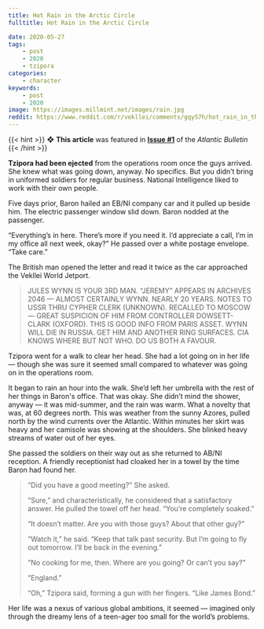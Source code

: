 ```yaml
---
title: Hot Rain in the Arctic Circle
fulltitle: Hot Rain in the Arctic Circle

date: 2020-05-27
tags:
    - post
    - 2020
    - tzipora
categories:
    - character
keywords:
    - post
    - 2020
image: https://images.millmint.net/images/rain.jpg
reddit: https://www.reddit.com/r/vekllei/comments/gqy57h/hot_rain_in_the_arctic_circle/
---
```


{{< hint >}}
❖ **This article** was featured in [**Issue #1**](/newsdesk/bulletin/2020/1) of the *Atlantic Bulletin*
{{< /hint >}}

**Tzipora had been ejected** from the operations room once the guys arrived. She knew what was going down, anyway. No specifics. But you didn’t bring in uniformed soldiers for regular business. National Intelligence liked to work with their own people.

Five days prior, Baron hailed an EB/NI company car and it pulled up beside him. The electric passenger window slid down. Baron nodded at the passenger.

“Everything’s in here. There’s more if you need it. I’d appreciate a call, I’m in my office all next week, okay?” He passed over a white postage envelope. “Take care.”

The British man opened the letter and read it twice as the car approached the Vekllei World Jetport.

>JULES WYNN IS YOUR 3RD MAN. “JEREMY” APPEARS IN ARCHIVES 2046 — ALMOST CERTAINLY WYNN. NEARLY 20 YEARS. NOTES TO USSR THRU CYPHER CLERK (UNKNOWN). RECALLED TO MOSCOW — GREAT SUSPICION OF HIM FROM CONTROLLER DOWSETT-CLARK (OXFORD). THIS IS GOOD INFO FROM PARIS ASSET. WYNN WILL DIE IN RUSSIA. GET HIM AND ANOTHER RING SURFACES. CIA KNOWS WHERE BUT NOT WHO. DO US BOTH A FAVOUR.

Tzipora went for a walk to clear her head. She had a lot going on in her life — though she was sure it seemed small compared to whatever was going on in the operations room.

It began to rain an hour into the walk. She’d left her umbrella with the rest of her things in Baron's office. That was okay. She didn’t mind the shower, anyway — it was mid-summer, and the rain was warm. What a novelty that was, at 60 degrees north. This was weather from the sunny Azores, pulled north by the wind currents over the Atlantic. Within minutes her skirt was heavy and her camisole was showing at the shoulders. She blinked heavy streams of water out of her eyes.

She passed the soldiers on their way out as she returned to AB/NI reception. A friendly receptionist had cloaked her in a towel by the time Baron had found her.

>“Did you have a good meeting?” She asked.
>
>“Sure,” and characteristically, he considered that a satisfactory answer. He pulled the towel off her head. “You’re completely soaked.”
>
>“It doesn’t matter. Are you with those guys? About that other guy?”
>
>“Watch it,” he said. “Keep that talk past security. But I’m going to fly out tomorrow. I’ll be back in the evening.”
>
>“No cooking for me, then. Where are you going? Or can’t you say?”
>
>“England.”
>
>“Oh,” Tzipora said, forming a gun with her fingers. “Like James Bond.”

Her life was a nexus of various global ambitions, it seemed — imagined only through the dreamy lens of a teen-ager too small for the world’s problems.
